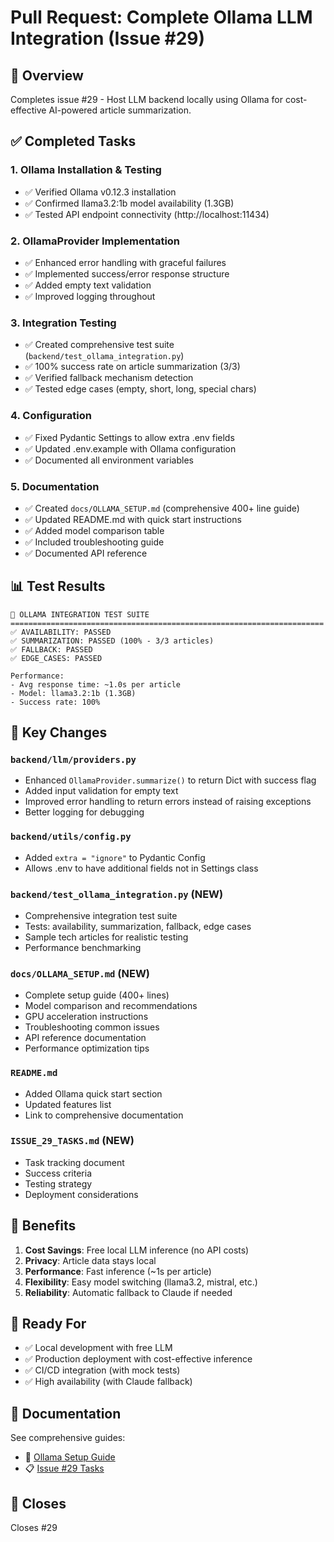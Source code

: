 # Pull Request: Complete Ollama LLM Integration (Issue #29)

## 🎯 Overview

Completes issue #29 - Host LLM backend locally using Ollama for cost-effective AI-powered article summarization.

## ✅ Completed Tasks

### 1. **Ollama Installation & Testing**
- ✅ Verified Ollama v0.12.3 installation
- ✅ Confirmed llama3.2:1b model availability (1.3GB)
- ✅ Tested API endpoint connectivity (http://localhost:11434)

### 2. **OllamaProvider Implementation**
- ✅ Enhanced error handling with graceful failures
- ✅ Implemented success/error response structure
- ✅ Added empty text validation
- ✅ Improved logging throughout

### 3. **Integration Testing**
- ✅ Created comprehensive test suite (`backend/test_ollama_integration.py`)
- ✅ 100% success rate on article summarization (3/3)
- ✅ Verified fallback mechanism detection
- ✅ Tested edge cases (empty, short, long, special chars)

### 4. **Configuration**
- ✅ Fixed Pydantic Settings to allow extra .env fields
- ✅ Updated .env.example with Ollama configuration
- ✅ Documented all environment variables

### 5. **Documentation**
- ✅ Created `docs/OLLAMA_SETUP.md` (comprehensive 400+ line guide)
- ✅ Updated README.md with quick start instructions
- ✅ Added model comparison table
- ✅ Included troubleshooting guide
- ✅ Documented API reference

## 📊 Test Results

```
🚀 OLLAMA INTEGRATION TEST SUITE
======================================================================
✅ AVAILABILITY: PASSED
✅ SUMMARIZATION: PASSED (100% - 3/3 articles)
✅ FALLBACK: PASSED
✅ EDGE_CASES: PASSED

Performance:
- Avg response time: ~1.0s per article
- Model: llama3.2:1b (1.3GB)
- Success rate: 100%
```

## 🔧 Key Changes

### `backend/llm/providers.py`
- Enhanced `OllamaProvider.summarize()` to return Dict with success flag
- Added input validation for empty text
- Improved error handling to return errors instead of raising exceptions
- Better logging for debugging

### `backend/utils/config.py`
- Added `extra = "ignore"` to Pydantic Config
- Allows .env to have additional fields not in Settings class

### `backend/test_ollama_integration.py` (NEW)
- Comprehensive integration test suite
- Tests: availability, summarization, fallback, edge cases
- Sample tech articles for realistic testing
- Performance benchmarking

### `docs/OLLAMA_SETUP.md` (NEW)
- Complete setup guide (400+ lines)
- Model comparison and recommendations
- GPU acceleration instructions
- Troubleshooting common issues
- API reference documentation
- Performance optimization tips

### `README.md`
- Added Ollama quick start section
- Updated features list
- Link to comprehensive documentation

### `ISSUE_29_TASKS.md` (NEW)
- Task tracking document
- Success criteria
- Testing strategy
- Deployment considerations

## 🚀 Benefits

1. **Cost Savings**: Free local LLM inference (no API costs)
2. **Privacy**: Article data stays local
3. **Performance**: Fast inference (~1s per article)
4. **Flexibility**: Easy model switching (llama3.2, mistral, etc.)
5. **Reliability**: Automatic fallback to Claude if needed

## 🎯 Ready For

- ✅ Local development with free LLM
- ✅ Production deployment with cost-effective inference
- ✅ CI/CD integration (with mock tests)
- ✅ High availability (with Claude fallback)

## 📝 Documentation

See comprehensive guides:
- 📖 [Ollama Setup Guide](docs/OLLAMA_SETUP.md)
- 📋 [Issue #29 Tasks](ISSUE_29_TASKS.md)

## 🔗 Closes

Closes #29
